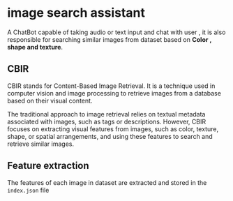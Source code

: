# image search assistant 
A ChatBot capable of taking audio or text input and chat with user , it is also responsible for searching similar images from dataset based on **Color , shape and texture**. 
## CBIR
CBIR stands for Content-Based Image Retrieval. It is a technique used in computer vision and image processing to retrieve images from a database based on their visual content.

The traditional approach to image retrieval relies on textual metadata associated with images, such as tags or descriptions. However, CBIR focuses on extracting visual features from images, such as color, texture, shape, or spatial arrangements, and using these features to search and retrieve similar images.
## Feature extraction 
The features of each image in dataset are extracted and stored in the ```index.json``` file  
